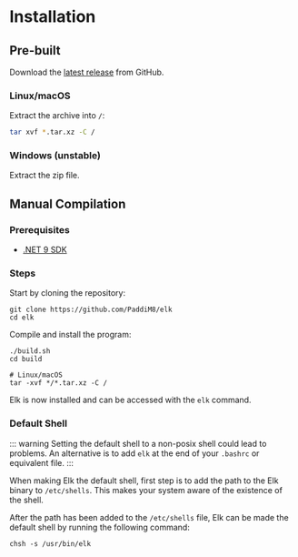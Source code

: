 # Installation

## Pre-built

Download the [latest release](https://github.com/PaddiM8/elk/releases/latest/) from GitHub.

### Linux/macOS
Extract the archive into `/`:
```bash
tar xvf *.tar.xz -C /
```

### Windows (unstable)
Extract the zip file.

## Manual Compilation

### Prerequisites

* [.NET 9 SDK](https://dotnet.microsoft.com/en-us/download/dotnet/9.0)

### Steps

Start by cloning the repository:

```shell
git clone https://github.com/PaddiM8/elk
cd elk
```

Compile and install the program:

```shell
./build.sh
cd build

# Linux/macOS
tar -xvf */*.tar.xz -C /
```

Elk is now installed and can be accessed with the `elk` command.

### Default Shell

::: warning
Setting the default shell to a non-posix shell could lead to problems.
An alternative is to add `elk` at the end of your `.bashrc` or equivalent
file.
:::

When making Elk the default shell, first step is to add the path to the Elk binary to `/etc/shells`.
This makes your system aware of the existence of the shell.

After the path has been added to the `/etc/shells` file, Elk can be made the 
default shell by running the following command:

```shell
chsh -s /usr/bin/elk
```
